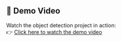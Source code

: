 ## 🎥 Demo Video

Watch the object detection project in action:  
👉 [Click here to watch the demo video](https://drive.google.com/file/d/17Xxtwl40TYAIuwsjFTfCu90XlPa6OHc4/view?usp=sharing)
